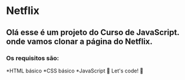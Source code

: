 # Netflix
## Olá esse é um projeto do Curso de JavaScript. onde vamos clonar a página do Netflix. 

### Os requisitos são:
*HTML básico
*CSS básico
*JavaScript
🚀 Let's code! 🚀